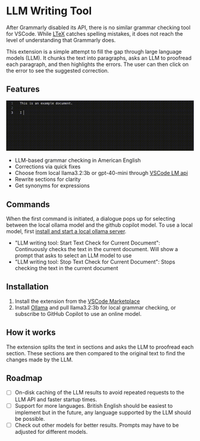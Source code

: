 # LLM Writing Tool

After Grammarly disabled its API, there is no similar grammar checking tool for VSCode. While [LTeX](https://marketplace.visualstudio.com/items?itemName=valentjn.vscode-ltex) catches spelling mistakes, it does not reach the level of understanding that Grammarly does.

This extension is a simple attempt to fill the gap through large language models (LLM). It chunks the text into paragraphs, asks an LLM to proofread each paragraph, and then highlights the errors. The user can then click on the error to see the suggested correction.

## Features

![LLM-based grammar checking](resources/demo.gif)

- LLM-based grammar checking in American English
- Corrections via quick fixes
- Choose from local llama3.2:3b or gpt-40-mini through [VSCode LM api](https://code.visualstudio.com/api/extension-guides/language-model)
- Rewrite sections for clarity
- Get synonyms for expressions

## Commands

When the first command is initiated, a dialogue pops up for selecting between the local ollama model and the github copilot model. To use a local model, first [install and start a local ollama server](https://ollama.com/).

- "LLM writing tool: Start Text Check for Current Document": Continuously checks the text in the current document. Will show a prompt that asks to select an LLM model to use
- "LLM writing tool: Stop Text Check for Current Document": Stops checking the text in the current document

## Installation

1. Install the extension from the [VSCode Marketplace](https://marketplace.visualstudio.com/items?itemName=OlePetersen.lm-writing-tool)
2. Install [Ollama](https://ollama.com/) and pull llama3.2:3b for local grammar checking, or subscribe to GitHub Copilot to use an online model.

## How it works

The extension splits the text in sections and asks the LLM to proofread each section. These sections are then compared to the original text to find the changes made by the LLM.

## Roadmap

- [ ] On-disk caching of the LLM results to avoid repeated requests to the LLM API and faster startup times.
- [ ] Support for more languages. British English should be easiest to implement but in the future, any language supported by the LLM should be possible.
- [ ] Check out other models for better results. Prompts may have to be adjusted for different models.
